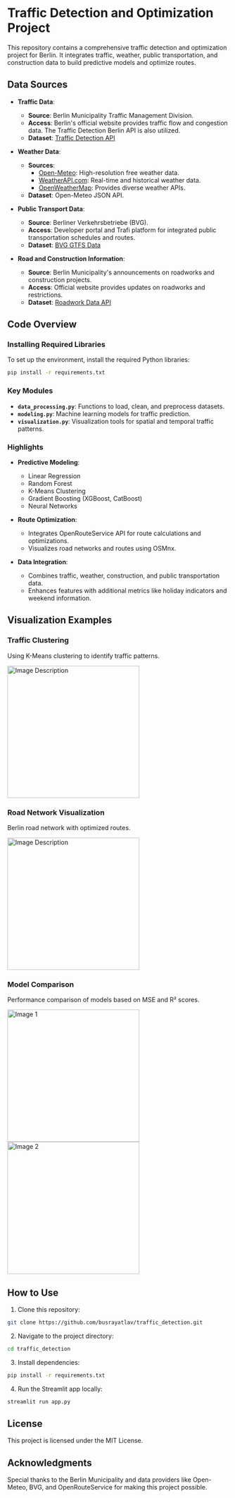 
# Traffic Detection and Optimization Project

This repository contains a comprehensive traffic detection and optimization project for Berlin. It integrates traffic, weather, public transportation, and construction data to build predictive models and optimize routes.

## Data Sources

- **Traffic Data**:
  - **Source**: Berlin Municipality Traffic Management Division.
  - **Access**: Berlin's official website provides traffic flow and congestion data. The Traffic Detection Berlin API is also utilized.
  - **Dataset**: [Traffic Detection API](https://api.viz.berlin.de/daten/verkehrsdetektion)

- **Weather Data**:
  - **Sources**:
    - [Open-Meteo](https://open-meteo.com/en/docs/dwd-api#latitude=52.5244&longitude=13.4105): High-resolution free weather data.
    - [WeatherAPI.com](https://www.weatherapi.com/): Real-time and historical weather data.
    - [OpenWeatherMap](https://openweathermap.org/): Provides diverse weather APIs.
  - **Dataset**: Open-Meteo JSON API.

- **Public Transport Data**:
  - **Source**: Berliner Verkehrsbetriebe (BVG).
  - **Access**: Developer portal and Trafi platform for integrated public transportation schedules and routes.
  - **Dataset**: [BVG GTFS Data](https://daten.berlin.de/datensaetze/vbb-fahrplandaten-via-gtfs)

- **Road and Construction Information**:
  - **Source**: Berlin Municipality's announcements on roadworks and construction projects.
  - **Access**: Official website provides updates on roadworks and restrictions.
  - **Dataset**: [Roadwork Data API](https://api.viz.berlin.de/daten/verkehrsdetektion)

## Code Overview

### Installing Required Libraries
To set up the environment, install the required Python libraries:
```bash
pip install -r requirements.txt
```

### Key Modules
- **`data_processing.py`**: Functions to load, clean, and preprocess datasets.
- **`modeling.py`**: Machine learning models for traffic prediction.
- **`visualization.py`**: Visualization tools for spatial and temporal traffic patterns.

### Highlights
- **Predictive Modeling**:
  - Linear Regression
  - Random Forest
  - K-Means Clustering
  - Gradient Boosting (XGBoost, CatBoost)
  - Neural Networks

- **Route Optimization**:
  - Integrates OpenRouteService API for route calculations and optimizations.
  - Visualizes road networks and routes using OSMnx.

- **Data Integration**:
  - Combines traffic, weather, construction, and public transportation data.
  - Enhances features with additional metrics like holiday indicators and weekend information.

## Visualization Examples

### Traffic Clustering
Using K-Means clustering to identify traffic patterns.

<img src="https://github.com/user-attachments/assets/b90276d5-a18a-4553-bc71-099ef5a8cc48" alt="Image Description" width="300">


### Road Network Visualization
Berlin road network with optimized routes.

<img src="https://github.com/user-attachments/assets/558dfbaa-c37b-4eb1-b7bb-93384c18f3fb" alt="Image Description" width="300">

### Model Comparison
Performance comparison of models based on MSE and R² scores.

<img src="https://github.com/user-attachments/assets/2b228255-8b8a-4db1-a7e7-f139e7e598cb" alt="Image 1" width="300">
<img src="https://github.com/user-attachments/assets/9edf40c5-1482-4546-8940-94366dde6db7" alt="Image 2" width="300">

## How to Use
1. Clone this repository:
```bash
git clone https://github.com/busrayatlav/traffic_detection.git
```
2. Navigate to the project directory:
```bash
cd traffic_detection
```
3. Install dependencies:
```bash
pip install -r requirements.txt
```
4. Run the Streamlit app locally:
```bash
streamlit run app.py
```

## License
This project is licensed under the MIT License.

## Acknowledgments
Special thanks to the Berlin Municipality and data providers like Open-Meteo, BVG, and OpenRouteService for making this project possible.
